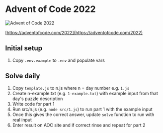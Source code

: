 # Advent of Code 2022

![Advent of Code 2022](https://img.shields.io/badge/Advent%20of%20Code%202022-6%2F25-brightgreen)

[https://adventofcode.com/2022](https://adventofcode.com/2022)

## Initial setup

1. Copy `.env.example` to `.env` and populate vars

## Solve daily

1. Copy `template.js` to n.js where n = day number e.g. `1.js`
2. Create n-example.txt (e.g. `1-example.txt`) with example input from that day's puzzle description
3. Write code for part 1
4. Run src/n.js (e.g. `node src/1.js`) to run part 1 with the example input
5. Once this gives the correct answer, update `solve` function to run with real input
6. Enter result on AOC site and if correct rinse and repeat for part 2
